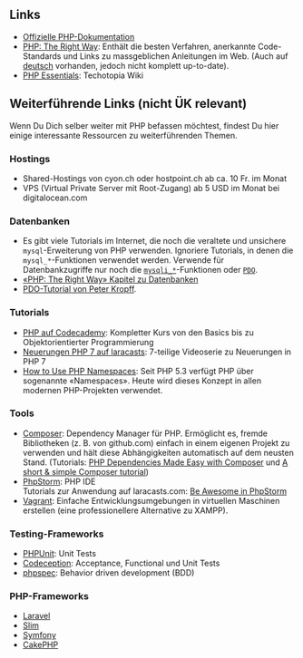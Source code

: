 ## Links

* [Offizielle PHP-Dokumentation](https://secure.php.net/manual/de/)
* [PHP: The Right Way](http://www.phptherightway.com): Enthält die besten Verfahren, anerkannte Code-Standards und Links zu massgeblichen Anleitungen im Web. (Auch auf [deutsch](https://rwetzlmayr.github.io/php-the-right-way/) vorhanden, jedoch nicht komplett up-to-date).
* [PHP Essentials](http://www.techotopia.com/index.php/PHP_Essentials): Techotopia Wiki

## Weiterführende Links (nicht ÜK relevant)

Wenn Du Dich selber weiter mit PHP befassen möchtest, findest Du hier einige interessante Ressourcen zu weiterführenden Themen.

### Hostings

* Shared-Hostings von cyon.ch oder hostpoint.ch ab ca. 10 Fr. im Monat
* VPS (Virtual Private Server mit Root-Zugang) ab 5 USD im Monat bei digitalocean.com

### Datenbanken

* Es gibt viele Tutorials im Internet, die noch die veraltete und unsichere `mysql`-Erweiterung von PHP verwenden. Ignoriere Tutorials, in denen die `mysql_*`-Funktionen verwendet werden. Verwende für Datenbankzugriffe nur noch die [`mysqli_*`](https://secure.php.net/manual/de/book.mysqli.php)-Funktionen oder [`PDO`](https://secure.php.net/manual/de/class.pdo.php).
* [«PHP: The Right Way» Kapitel zu Datenbanken](http://www.phptherightway.com/#databases)
* [PDO-Tutorial von Peter Kropff](http://www.peterkropff.de/site/php/pdo.htm).

### Tutorials

* [PHP auf Codecademy](https://www.codecademy.com/learn/php): Kompletter Kurs von den Basics bis zu Objektorientierter Programmierung
* [Neuerungen PHP 7 auf laracasts](https://laracasts.com/series/php7-up-and-running): 7-teilige Videoserie zu Neuerungen in PHP 7
* [How to Use PHP Namespaces](http://www.sitepoint.com/php-53-namespaces-basics/): Seit PHP 5.3 verfügt PHP über sogenannte «Namespaces». Heute wird dieses Konzept in allen modernen PHP-Projekten verwendet. 

### Tools

* [Composer](https://getcomposer.org/): Dependency Manager für PHP. Ermöglicht es, fremde Bibliotheken (z. B. von github.com) einfach in einem eigenen Projekt zu verwenden und hält diese Abhängigkeiten automatisch auf dem neusten Stand. (Tutorials: [PHP Dependencies Made Easy with Composer](http://www.sitepoint.com/watch-php-dependencies-made-easy-with-composer/) und [A short & simple Composer tutorial](http://www.dev-metal.com/composer-tutorial/))
* [PhpStorm](https://www.jetbrains.com/phpstorm/): PHP IDE<br />
  Tutorials zur Anwendung auf laracasts.com: [Be Awesome in PhpStorm](https://laracasts.com/series/how-to-be-awesome-in-phpstorm)
* [Vagrant](https://www.vagrantup.com/): Einfache Entwicklungsumgebungen in virtuellen Maschinen erstellen (eine professionellere Alternative zu XAMPP).

### Testing-Frameworks

* [PHPUnit](https://phpunit.de/): Unit Tests
* [Codeception](http://codeception.com/): Acceptance, Functional und Unit Tests
* [phpspec](https://phpspec.readthedocs.org/en/latest/): Behavior driven development (BDD)

### PHP-Frameworks

* [Laravel](http://laravel.com/)
* [Slim](http://www.slimframework.com/)
* [Symfony](https://symfony.com/)
* [CakePHP](http://cakephp.org/)